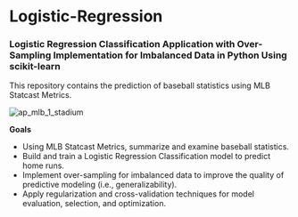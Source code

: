 # Logistic-Regression
### Logistic Regression Classification Application with Over-Sampling Implementation for Imbalanced Data in Python Using scikit-learn

This repository contains the prediction of baseball statistics using MLB Statcast Metrics.

![ap_mlb_1_stadium](https://user-images.githubusercontent.com/41403941/56247467-aea64980-6059-11e9-9308-f35c5d5ea3d9.jpg)

**Goals**

- Using MLB Statcast Metrics, summarize and examine baseball statistics.
- Build and train a Logistic Regression Classification model to predict home runs.
- Implement over-sampling for imbalanced data to improve the quality of predictive modeling (i.e., generalizability).
- Apply regularization and cross-validation techniques for model evaluation, selection, and optimization.
